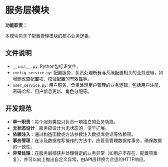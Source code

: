 # 服务层模块

**功能职责：**

本模块包含了配置管理模块的核心业务逻辑。

## 文件说明

- `__init__.py`: Python包标识文件。
- `config_service.py`: 配置服务，负责处理所有与系统配置相关的业务逻辑，如增删改查配置项、校验配置的有效性等。
- `user_service.py`: 用户服务，负责处理用户管理的业务逻辑，包括用户注册、密码哈希、用户信息更新、角色分配等。

## 开发规范

- **单一职责**：每个服务类应只负责一项独立的业务功能。
- **无状态设计**：服务应设计为无状态的，便于扩展。
- **依赖注入**：通过构造函数或方法参数注入数据库会话等依赖项。
- **事务管理**：在涉及数据库写操作的方法中，应妥善管理数据库事务，确保数据的一致性。
- **异常处理**：在服务层捕获并处理特定的业务异常（如用户不存在、配置项重复），并可以向上抛出自定义异常，由API层转换为合适的HTTP响应。